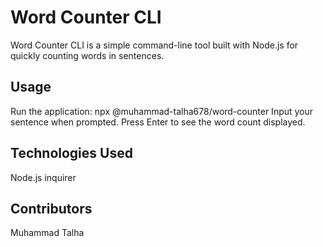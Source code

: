 # Word Counter CLI

 Word Counter CLI is a simple command-line tool built with Node.js for quickly counting words in sentences.

## Usage

Run the application: npx @muhammad-talha678/word-counter
Input your sentence when prompted.
Press Enter to see the word count displayed.

## Technologies Used

Node.js
inquirer

## Contributors
Muhammad Talha

